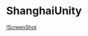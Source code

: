 # ShanghaiUnity

[!ScreenShot](https://lh3.googleusercontent.com/h9aUxMoq1JhT7aXaeWImiT2jt7wR6R6CjM4eq3HYy0ppSYqXf0zW2iZ8eG6XQZD1KSg7NWyuqbAJevCnHX3zSeCievVGQXAHfD4JMl3_cBFva9LLjemcZFqWQoxLBWY_mdfLtE8M5anVK3HHQOjDy0jVA8YaBxH4LTV7Lt-h4CNHJeERh4swl1AoaZFAMg5eP86-ujrbXdkHMiq0ThIagdNyiG24koVB80xYpR1MyPFfXQDtdEqd9oNMR57fcpjen73kUkil_LJVJtcCKJzvYmttByHm4LQhlwFpNANglsSog8RjbNisE-VEuItCq3sfXx6L6O34Iaep932hAXtSjt1UabrbT2lTjF_Lzk0lHqPqC6ErMR5AXi3cKlwYU6iYNbdCdrNW8ULYF5GqsFQLH-nKn-o6KYsIsfA9RyWpu5B_HWHGJnJx2Cy4QBohJnrZHmqSJlQ6L4kvcyt31ojyPy-WqQlFj7hLXYmjbgPgEpXb22b2s4fR6aEnDvkGBKyaQwO8Xd-dQy5_S-Cmu12kiUilSyzQPBuKGJ3pyhlUO2x1R1VKEfGllNjMT7e8GLMQh2N7piGTHdrXrox5XgbezSIg6QLa4bvCqGR5ImLsPqe1OgyHV6-6hl54lKoEqKlatB4zx55xrDJFrUO3DOewxB_42xItwtGUDw=w1634-h919-no)
